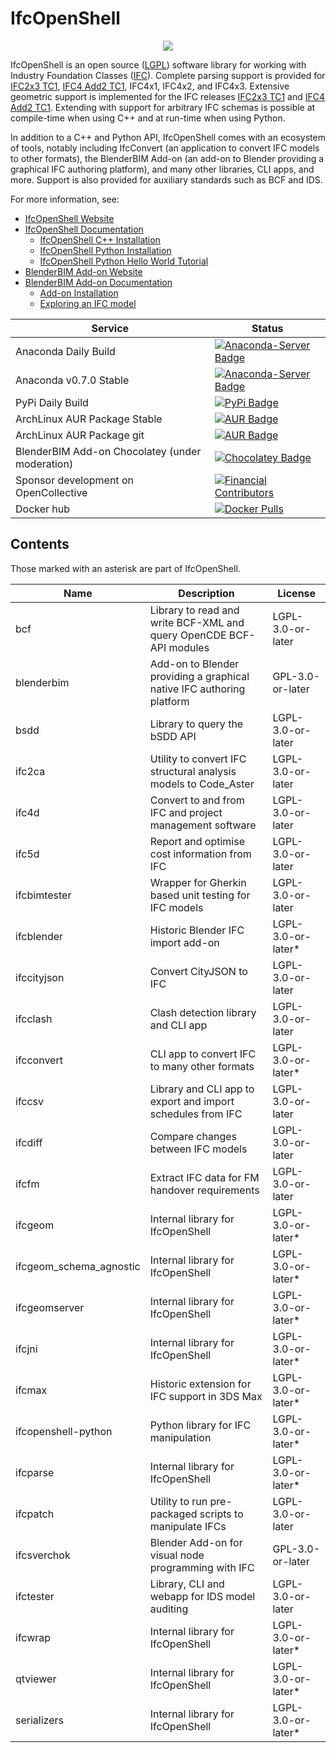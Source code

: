 
IfcOpenShell 
============

<p align="center">
<img src="https://github.com/IfcOpenShell/IfcOpenShell/assets/88302/34901387-e2dd-4a0c-8e38-9ffc32a66cde">
</p>

IfcOpenShell is an open source ([LGPL]) software library for working with Industry Foundation Classes ([IFC]). Complete
parsing support is provided for [IFC2x3 TC1], [IFC4 Add2 TC1], IFC4x1, IFC4x2, and IFC4x3. Extensive geometric support
is implemented for the IFC releases [IFC2x3 TC1] and [IFC4 Add2 TC1]. Extending with support for arbitrary IFC schemas
is possible at compile-time when using C++ and at run-time when using Python.

In addition to a C++ and Python API, IfcOpenShell comes with an ecosystem of tools, notably including IfcConvert (an application to convert IFC models to
other formats), the BlenderBIM Add-on (an add-on to Blender providing a graphical IFC authoring platform), and many
other libraries, CLI apps, and more. Support is also provided for auxiliary standards such as BCF and IDS.

For more information, see:

* [IfcOpenShell Website](http://ifcopenshell.org)
* [IfcOpenShell Documentation](http://blenderbim.org/docs-python)
  * [IfcOpenShell C++ Installation](https://blenderbim.org/docs-python/ifcopenshell/installation.html)
  * [IfcOpenShell Python Installation](https://blenderbim.org/docs-python/ifcopenshell-python/installation.html)
  * [IfcOpenShell Python Hello World Tutorial](https://blenderbim.org/docs-python/ifcopenshell-python/hello_world.html)
* [BlenderBIM Add-on Website](https://blenderbim.org)
* [BlenderBIM Add-on Documentation](http://blenderbim.org/docs)
  * [Add-on Installation](https://blenderbim.org/docs/users/installation.html)
  * [Exploring an IFC model](https://blenderbim.org/docs/users/exploring_an_ifc_model.html)

| Service                                         | Status                                                                                                                                       |
| ----------------------------------------------- | -------------------------------------------------------------------------------------------------------------------------------------------- |
| Anaconda Daily Build                            | [![Anaconda-Server Badge](https://img.shields.io/conda/vn/ifcopenshell/ifcopenshell)](https://anaconda.org/ifcopenshell/ifcopenshell)        |
| Anaconda v0.7.0 Stable                          | [![Anaconda-Server Badge](https://img.shields.io/conda/vn/conda-forge/ifcopenshell)](https://anaconda.org/conda-forge/ifcopenshell)          |
| PyPi Daily Build                                | [![PyPi Badge](https://img.shields.io/pypi/v/ifcopenshell)](https://pypi.org/project/ifcopenshell/)                                          |
| ArchLinux AUR Package Stable                           | [![AUR Badge](https://img.shields.io/aur/version/ifcopenshell)](https://aur.archlinux.org/packages/ifcopenshell)                     |
| ArchLinux AUR Package git                           | [![AUR Badge](https://img.shields.io/aur/version/ifcopenshell-git)](https://aur.archlinux.org/packages/ifcopenshell-git)                     |
| BlenderBIM Add-on Chocolatey (under moderation) | [![Chocolatey Badge](https://img.shields.io/chocolatey/v/blenderbim-nightly)](https://community.chocolatey.org/packages/blenderbim-nightly/) |
| Sponsor development on OpenCollective           | [![Financial Contributors](https://opencollective.com/opensourcebim/tiers/badge.svg)](https://opencollective.com/opensourcebim/)             |
| Docker hub                                      | [![Docker Pulls](https://img.shields.io/docker/pulls/aecgeeks/ifcopenshell)](https://hub.docker.com/r/aecgeeks/ifcopenshell)                 |

Contents
--------

Those marked with an asterisk are part of IfcOpenShell.

| Name                      | Description                                                           | License             |
| ------------------------- | ----------------------------------------------------------------------| ------------------- |
| bcf                       | Library to read and write BCF-XML and query OpenCDE BCF-API modules   | LGPL-3.0-or-later   |
| blenderbim                | Add-on to Blender providing a graphical native IFC authoring platform | GPL-3.0-or-later    |
| bsdd                      | Library to query the bSDD API                                         | LGPL-3.0-or-later   |
| ifc2ca                    | Utility to convert IFC structural analysis models to Code_Aster       | LGPL-3.0-or-later   |
| ifc4d                     | Convert to and from IFC and project management software               | LGPL-3.0-or-later   |
| ifc5d                     | Report and optimise cost information from IFC                         | LGPL-3.0-or-later   |
| ifcbimtester              | Wrapper for Gherkin based unit testing for IFC models                 | LGPL-3.0-or-later   |
| ifcblender                | Historic Blender IFC import add-on                                    | LGPL-3.0-or-later\* |
| ifccityjson               | Convert CityJSON to IFC                                               | LGPL-3.0-or-later   |
| ifcclash                  | Clash detection library and CLI app                                   | LGPL-3.0-or-later   |
| ifcconvert                | CLI app to convert IFC to many other formats                          | LGPL-3.0-or-later\* |
| ifccsv                    | Library and CLI app to export and import schedules from IFC           | LGPL-3.0-or-later   |
| ifcdiff                   | Compare changes between IFC models                                    | LGPL-3.0-or-later   |
| ifcfm                     | Extract IFC data for FM handover requirements                         | LGPL-3.0-or-later   |
| ifcgeom                   | Internal library for IfcOpenShell                                     | LGPL-3.0-or-later\* |
| ifcgeom\_schema\_agnostic | Internal library for IfcOpenShell                                     | LGPL-3.0-or-later\* |
| ifcgeomserver             | Internal library for IfcOpenShell                                     | LGPL-3.0-or-later\* |
| ifcjni                    | Internal library for IfcOpenShell                                     | LGPL-3.0-or-later\* |
| ifcmax                    | Historic extension for IFC support in 3DS Max                         | LGPL-3.0-or-later\* |
| ifcopenshell-python       | Python library for IFC manipulation                                   | LGPL-3.0-or-later\* |
| ifcparse                  | Internal library for IfcOpenShell                                     | LGPL-3.0-or-later\* |
| ifcpatch                  | Utility to run pre-packaged scripts to manipulate IFCs                | LGPL-3.0-or-later   |
| ifcsverchok               | Blender Add-on for visual node programming with IFC                   | GPL-3.0-or-later    |
| ifctester                 | Library, CLI and webapp for IDS model auditing                        | LGPL-3.0-or-later   |
| ifcwrap                   | Internal library for IfcOpenShell                                     | LGPL-3.0-or-later\* |
| qtviewer                  | Internal library for IfcOpenShell                                     | LGPL-3.0-or-later\* |
| serializers               | Internal library for IfcOpenShell                                     | LGPL-3.0-or-later\* |

[LGPL]: https://github.com/IfcOpenShell/IfcOpenShell/tree/master/COPYING.LESSER "LGPL-3.0-or-later"
[IFC]: https://technical.buildingsmart.org/standards/ifc/ "IFC"
[IFC2x3 TC1]: https://standards.buildingsmart.org/IFC/RELEASE/IFC2x3/TC1/HTML/ "IFC2x3 TC1"
[IFC4 Add2 TC1]: https://standards.buildingsmart.org/IFC/RELEASE/IFC4/ADD2_TC1/HTML/ "IFC4 Add2 TC1"
[Visual Studio]: https://www.visualstudio.com/ "Visual Studio"
[Visual C++ Build Tools]: http://landinghub.visualstudio.com/visual-cpp-build-tools "Visual C++ Build Tools"
[MSYS2]: https://msys2.github.io/ "MSYS2"
[win/readme.md]: https://github.com/IfcOpenShell/IfcOpenShell/tree/master/win/readme.md "win/readme.md"
[nix/build-all.py]: https://github.com/IfcOpenShell/IfcOpenShell/tree/master/nix/build-all.py "nix/build-all.py"

